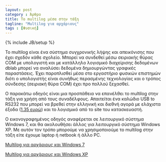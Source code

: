 ```yaml
---
layout: post
category : Άρθρο
title: Το multilog μέσα στην τάξη
tagline: "Multilog για αρχάριους"
tags : [Φυσική]
---
```

{% include JB/setup %}


<p>Το multilog είναι ένα σύστημα συγχρονικής λήψης και απεικόνισης που έχει σχεδόν κάθε σχολείο. Μπορεί να συνδεθεί μέσω σειριακής θύρας COM με υπολογιστή και με κατάλληλο λογισμικό διαχείρισης δεδομένων dblab μπορεί να αναλύσει δεδομένα δημιουργώντας γραφικές παραστάσεις. Έχει παροπλισθεί μέσα στο εργαστήριο φυσικών επιστημών διότι ο υπολογιστής είναι συνήθως περασμένης τεχνολογίας και ο τρόπος σύνδεσης (σειριακή θύρα COM) έχει προ πολλού ξεχασθεί.&nbsp;</p>
<p>Ο παρακάτω οδηγός είναι μια προσπάθεια να επανέλθει το multilog στην τάξη για χρήση από τους συναδέλφους. Απαιτείται ένα καλώδιο USB to RS232 που μπορεί να βρεθεί στην ελληνική και διεθνή αγορά με ελάχιστα έξοδα (<a href="https://www.ebay.com/itm/USB-to-RS232-Serial-Port-9-Pin-DB9-Cable-Serial-COM-Port-Adapter-Convertor-2014-/201011761929?pt=US_Parallel_Serial_PS_2_Cables_Adapters&amp;hash=item2ecd3c1309" target="_blank">1.35 ευρώ</a>) και το λογισμικό από το site του κατασκευαστή.</p>
<p>Ο εικονογραφημένος οδηγός αναφέρεται σε λειτουργικό σύστημα Windows 7, και θα ακολουθήσει άλλος για λειτουργικό σύστημα Windows XP. Με αυτόν τον τρόπο μπορούμε να χρησιμοποιούμε το multilog στην τάξη είτε έχουμε laptop ή netbook ή άλλο PC.</p>
<p><a href="https://eclass.sch.gr/modules/document/file.php/EL425110/Multilog/Multilog%20%CE%B3%CE%B9%CE%B1%20%CE%B1%CF%81%CF%87%CE%AC%CF%81%CE%B9%CE%BF%CF%85%CF%82%20%CE%BA%CE%B1%CE%B9%20Windows%207.pdf" target="_blank">Multilog για αρχάριους και Windows 7</a></p>
<p><a href="https://eclass.sch.gr/modules/document/file.php/EL425110/Multilog/Multilog%20%CE%B3%CE%B9%CE%B1%20%CE%B1%CF%81%CF%87%CE%AC%CF%81%CE%B9%CE%BF%CF%85%CF%82%20XP.pdf" target="_blank">Multilog για αρχάριους και Windows XP</a></p>